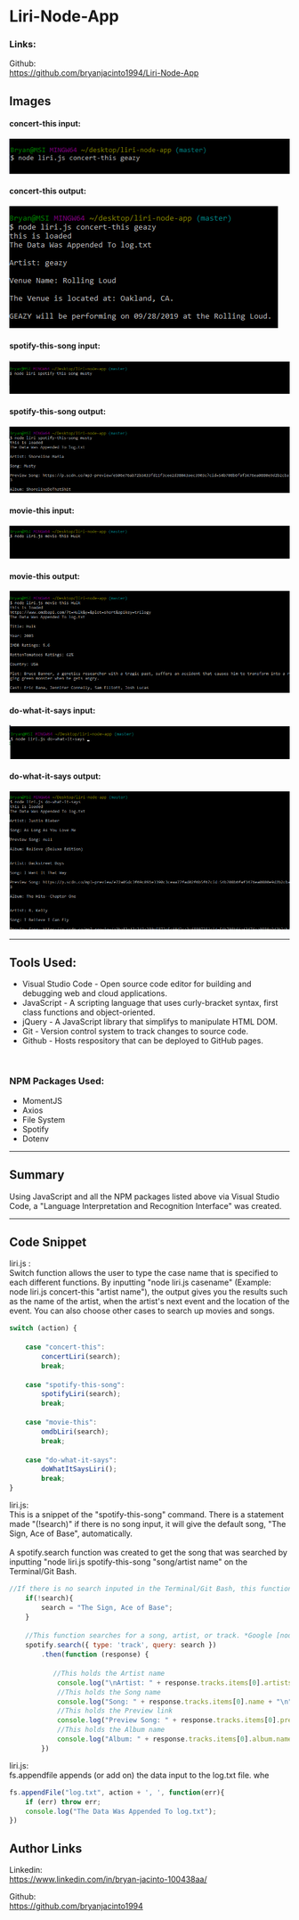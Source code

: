 # Liri-Node-App

### Links: 

Github: <br>
https://github.com/bryanjacinto1994/Liri-Node-App



## Images

#### concert-this input:
![Site](./Screenshots/concert-this.png)<br>
#### concert-this output:
![Site](./Screenshots/concert-this-result.png)<br>
#### spotify-this-song input:
![Site](./Screenshots/spotify-this-song.png)<br>
#### spotify-this-song output:
![Site](./Screenshots/spotify-this-song-results.png)<br>
#### movie-this input:
![Site](./Screenshots/movie-this.png)<br>
#### movie-this output:
![Site](./Screenshots/movie-this-result.png)<br>
#### do-what-it-says input:
![Site](./Screenshots/do-what-it-says.png)<br>
#### do-what-it-says output:
![Site](./Screenshots/do-what-it-says-result.png)<br>

<hr>

## Tools Used:

* Visual Studio Code - Open source code editor for building and debugging web and cloud applications.
* JavaScript - A scripting language that uses curly-bracket syntax, first class functions and object-oriented.
* jQuery - A JavaScript library that simplifys to manipulate HTML DOM.
* Git - Version control system to track changes to source code.
* Github - Hosts respository that can be deployed to GitHub pages.
<br>

### NPM Packages Used:
* MomentJS
* Axios
* File System
* Spotify 
* Dotenv


<hr>

## Summary

Using JavaScript and all the NPM packages listed above via Visual Studio Code, a "Language Interpretation and Recognition Interface" was created. 


<hr>

## Code Snippet

liri.js : <br> Switch function allows the user to type the case name that is specified to each different functions. By inputting "node liri.js casename" (Example: node liri.js concert-this "artist name"), the output gives you the results such as the name of the artist, when the artist's next event and the location of the event. You can also choose other cases to search up movies and songs. 
```javascript
switch (action) {

    case "concert-this":
        concertLiri(search);
        break;

    case "spotify-this-song":
        spotifyLiri(search);
        break;

    case "movie-this":
        omdbLiri(search);
        break;

    case "do-what-it-says":
        doWhatItSaysLiri();
        break;
}
```
liri.js:<br>
This is a snippet of the "spotify-this-song" command. There is a statement made "(!search)" if there is no song input, it will give the default song, "The Sign, Ace of Base", automatically. <br><br>
A spotify.search function was created to get the song that was searched by inputting "node liri.js spotify-this-song "song/artist name" on the Terminal/Git Bash.
```javascript
//If there is no search inputed in the Terminal/Git Bash, this function will automatically search up the default song.
    if(!search){
        search = "The Sign, Ace of Base";        
    }

    //This function searches for a song, artist, or track. *Google [node-spotify-api] for examples*
    spotify.search({ type: 'track', query: search })
        .then(function (response) {

           //This holds the Artist name
            console.log("\nArtist: " + response.tracks.items[0].artists[0].name + "\n");
            //This holds the Song name
            console.log("Song: " + response.tracks.items[0].name + "\n");
            //This holds the Preview link
            console.log("Preview Song: " + response.tracks.items[0].preview_url + "\n");
            //This holds the Album name
            console.log("Album: " + response.tracks.items[0].album.name + "\n");
        })
```


liri.js:<br>
fs.appendfile appends (or add on) the data input to the log.txt file. whe

```javascript
fs.appendFile("log.txt", action + ', ', function(err){
    if (err) throw err;
    console.log("The Data Was Appended To log.txt");
})
```


## Author Links
Linkedin:<br>
https://www.linkedin.com/in/bryan-jacinto-100438aa/

Github:<br>
https://github.com/bryanjacinto1994
